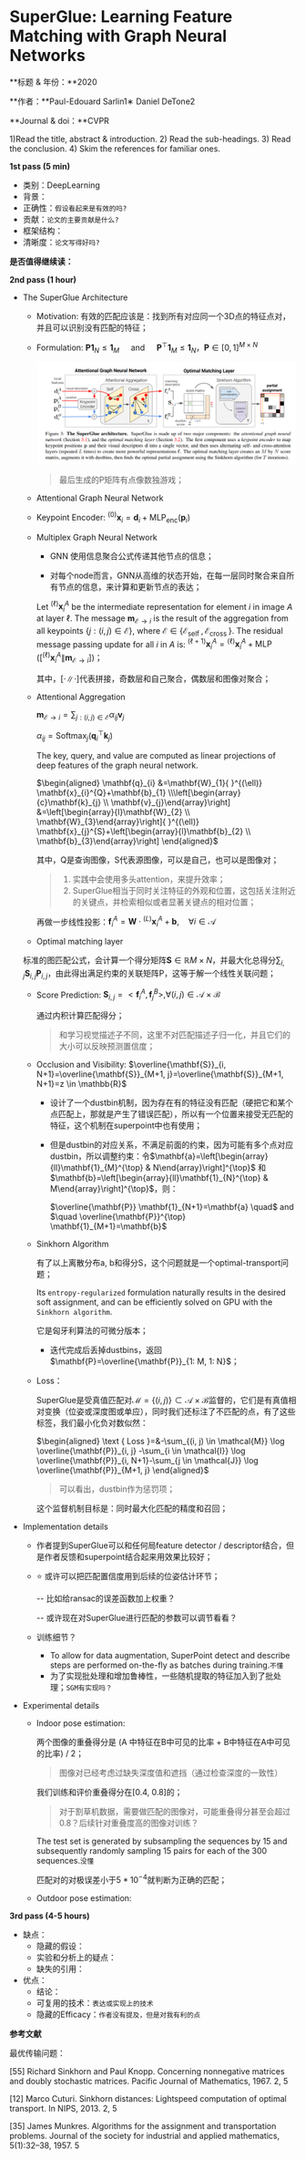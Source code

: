 # SuperGlue: Learning Feature Matching with Graph Neural Networks

**标题 & 年份：**2020

**作者：**Paul-Edouard Sarlin1∗ Daniel DeTone2

**Journal & doi：**CVPR

1)Read the title, abstract & introduction. 2) Read the sub-headings. 3) Read the conclusion. 4) Skim the references for familiar ones.

**1st pass (5 min)**

- 类别：DeepLearning
- 背景：
- 正确性：`假设看起来是有效的吗?`
- 贡献：`论文的主要贡献是什么?`
- 框架结构：
- 清晰度：`论文写得好吗?`

**是否值得继续读：**

**2nd pass (1 hour)**

- The SuperGlue Architecture

  - Motivation: 有效的匹配应该是：找到所有对应同一个3D点的特征点对，并且可以识别没有匹配的特征；

  - Formulation: $\mathbf{P} \mathbf{1}_{N} \leq \mathbf{1}_{M} \quad$ and $\quad \mathbf{P}^{\top} \mathbf{1}_{M} \leq \mathbf{1}_{N}$，$\mathbf{P} \in[0,1]^{M \times N}$

    ![image-20220106164323135](img/image-20220106164323135.png)

    > 最后生成的P矩阵有点像数独游戏；

  -  Attentional Graph Neural Network

    - Keypoint Encoder: ${ }^{(0)} \mathbf{x}_{i}=\mathbf{d}_{i}+\operatorname{MLP}_{\mathrm{enc}}\left(\mathbf{p}_{i}\right)$

    - Multiplex Graph Neural Network

      - GNN 使用信息聚合公式传递其他节点的信息；

      - 对每个node而言，GNN从高维的状态开始，在每一层同时聚合来自所有节点的信息，来计算和更新节点的表达；

      Let ${ }^{(\ell)} \mathbf{x}_{i}^{A}$ be the intermediate representation for element $i$ in image $A$ at layer $\ell$. The message $\mathbf{m}_{\mathcal{E} \rightarrow i}$ is the result of the aggregation from all keypoints $\{j:(i, j) \in \mathcal{E}\}$, where $\mathcal{E} \in\left\{\mathcal{E}_{\text {self }}, \mathcal{E}_{\text {cross }}\right\}$. The residual message passing update for all $i$ in $A$ is: ${ }^{(\ell+1)} \mathbf{x}_{i}^{A}={ }^{(\ell)} \mathbf{x}_{i}^{A}+\operatorname{MLP}\left(\left[{ }^{(\ell)} \mathbf{x}_{i}^{A} \| \mathbf{m}_{\mathcal{E} \rightarrow i}\right]\right)$；

      其中，$[\cdot \| \cdot]$代表拼接，奇数层和自己聚合，偶数层和图像对聚合；

    - Attentional Aggregation

      $\mathbf{m}_{\mathcal{E} \rightarrow i}=\sum_{j:(i, j) \in \mathcal{E}} \alpha_{i j} \mathbf{v}_{j}$

      $\alpha_{i j}=\operatorname{Softmax}_{j}\left(\mathbf{q}_{i}^{\top} \mathbf{k}_{j}\right)$

      The key, query, and value are computed as linear projections of deep features of the graph neural network.

      $\begin{aligned} \mathbf{q}_{i} &=\mathbf{W}_{1}{ }^{(\ell)} \mathbf{x}_{i}^{Q}+\mathbf{b}_{1} \\\left[\begin{array}{c}\mathbf{k}_{j} \\ \mathbf{v}_{j}\end{array}\right] &=\left[\begin{array}{l}\mathbf{W}_{2} \\ \mathbf{W}_{3}\end{array}\right]{ }^{(\ell)} \mathbf{x}_{j}^{S}+\left[\begin{array}{l}\mathbf{b}_{2} \\ \mathbf{b}_{3}\end{array}\right] \end{aligned}$

      其中，Q是查询图像，S代表源图像，可以是自己，也可以是图像对；

      > 1. 实践中会使用多头attention，来提升效率；
      > 2. SuperGlue相当于同时关注特征的外观和位置，这包括关注附近的关键点，并检索相似或者显著关键点的相对位置；

      再做一步线性投影：$\mathbf{f}_{i}^{A}=\mathbf{W} \cdot{ }^{(L)} \mathbf{x}_{i}^{A}+\mathbf{b}, \quad \forall i \in \mathcal{A}$

  -  Optimal matching layer

    标准的图匹配公式，会计算一个得分矩阵$\mathbf{S} \in \mathbb{R} M \times N$，并最大化总得分$\sum_{i, j} \mathbf{S}_{i, j} \mathbf{P}_{i, j}$，由此得出满足约束的关联矩阵P，这等于解一个线性关联问题；

    - Score Prediction: $\mathbf{S}_{i, j}=<\mathbf{f}_{i}^{A}, \mathbf{f}_{j}^{B}>, \forall(i, j) \in \mathcal{A} \times \mathcal{B}$

      通过内积计算匹配得分；

      > 和学习视觉描述子不同，这里不对匹配描述子归一化，并且它们的大小可以反映预测置信度；

    - Occlusion and Visibility:  $\overline{\mathbf{S}}_{i, N+1}=\overline{\mathbf{S}}_{M+1, j}=\overline{\mathbf{S}}_{M+1, N+1}=z \in \mathbb{R}$

      - 设计了一个dustbin机制，因为存在有的特征没有匹配（硬把它和某个点匹配上，那就是产生了错误匹配），所以有一个位置来接受无匹配的特征，这个机制在superpoint中也有使用；

      - 但是dustbin的对应关系，不满足前面的约束，因为可能有多个点对应dustbin，所以调整约束：令$\mathbf{a}=\left[\begin{array}{ll}\mathbf{1}_{M}^{\top} & N\end{array}\right]^{\top}$ 和 $\mathbf{b}=\left[\begin{array}{ll}\mathbf{1}_{N}^{\top} & M\end{array}\right]^{\top}$，则：

        $\overline{\mathbf{P}} \mathbf{1}_{N+1}=\mathbf{a} \quad$ and $\quad \overline{\mathbf{P}}^{\top} \mathbf{1}_{M+1}=\mathbf{b}$

    - Sinkhorn Algorithm

      有了以上离散分布a, b和得分S，这个问题就是一个optimal-transport问题；

      Its `entropy-regularized` formulation naturally results in the desired soft assignment, and can be efficiently solved on GPU with the `Sinkhorn algorithm`.

      它是匈牙利算法的可微分版本；

      - 迭代完成后丢掉dustbins，返回$\mathbf{P}=\overline{\mathbf{P}}_{1: M, 1: N}$；

  - Loss：

    SuperGlue是受真值匹配对$\mathcal{M}=\{(i, j)\} \subset \mathcal{A} \times \mathcal{B}$监督的，它们是有真值相对变换（位姿或深度图或单应），同时我们还标注了不匹配的点，有了这些标签，我们最小化负对数似然：

    $\begin{aligned} \text { Loss }=&-\sum_{(i, j) \in \mathcal{M}} \log \overline{\mathbf{P}}_{i, j} -\sum_{i \in \mathcal{I}} \log \overline{\mathbf{P}}_{i, N+1}-\sum_{j \in \mathcal{J}} \log \overline{\mathbf{P}}_{M+1, j} \end{aligned}$

    > 可以看出，dustbin作为惩罚项；

    这个监督机制目标是：同时最大化匹配的精度和召回；

- Implementation details

  - 作者提到SuperGlue可以和任何局feature detector / descriptor结合，但是作者反馈和superpoint结合起来用效果比较好；

  - :star: 或许可以把匹配置信度用到后续的位姿估计环节；

    -- 比如给ransac的误差函数加上权重？

    -- 或许现在对SuperGlue进行匹配的参数可以调节看看？

  - 训练细节？

    - To allow for data augmentation, SuperPoint detect and describe steps are performed on-the-fly as batches during training.`不懂`
    - 为了实现批处理和增加鲁棒性，一些随机提取的特征加入到了批处理；`SGM有实现吗？`

- Experimental details

  - Indoor pose estimation: 

    两个图像的重叠得分是 (A 中特征在B中可见的比率 + B中特征在A中可见的比率) / 2；

    > 图像对已经考虑过缺失深度值和遮挡（通过检查深度的一致性）

    我们训练和评价重叠得分在[0.4, 0.8]的；

    > 对于割草机数据，需要做匹配的图像对，可能重叠得分甚至会超过0.8？后续针对重叠度高的图像对训练？

    The test set is generated by subsampling the sequences by 15 and subsequently randomly sampling 15 pairs for each of the 300 sequences.`没懂`

    匹配对的对极误差小于$5 * 10^{-4}$就判断为正确的匹配；

  - Outdoor pose estimation:

    

  

  



**3rd pass (4-5 hours)**

- 缺点：
  - 隐藏的假设：
  - 实验和分析上的疑点：
  - 缺失的引用：
- 优点：
  - 结论：
  - 可复用的技术：`表达或实现上的技术`
  - 隐藏的Efficacy：`作者没有提及，但是对我有利的点`



**参考文献**

最优传输问题：

[55] Richard Sinkhorn and Paul Knopp. Concerning nonnegative matrices and doubly stochastic matrices. Pacific Journal of Mathematics, 1967. 2, 5

[12] Marco Cuturi. Sinkhorn distances: Lightspeed computation of optimal transport. In NIPS, 2013. 2, 5

[35] James Munkres. Algorithms for the assignment and transportation problems. Journal of the society for industrial and applied mathematics, 5(1):32–38, 1957. 5

